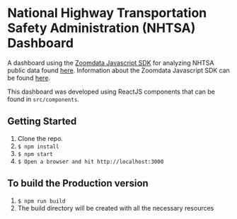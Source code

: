 National Highway Transportation Safety Administration (NHTSA) Dashboard
===============

A dashboard using the [Zoomdata Javascript SDK](https://www.npmjs.com/package/zoomdata-client) for analyzing NHTSA public data found [here](http://www-odi.nhtsa.dot.gov/downloads/). Information about the Zoomdata Javascript SDK can be found [here](http://www.zoomdata.com/developers/).

This dashboard was developed using ReactJS components that can be found in `src/components`. 

## Getting Started
1. Clone the repo.
2. `$ npm install`
3. `$ npm start`
4. `$ Open a browser and hit http://localhost:3000` 

## To build the Production version
1. `$ npm run build`
2. The build directory will be created with all the necessary resources

